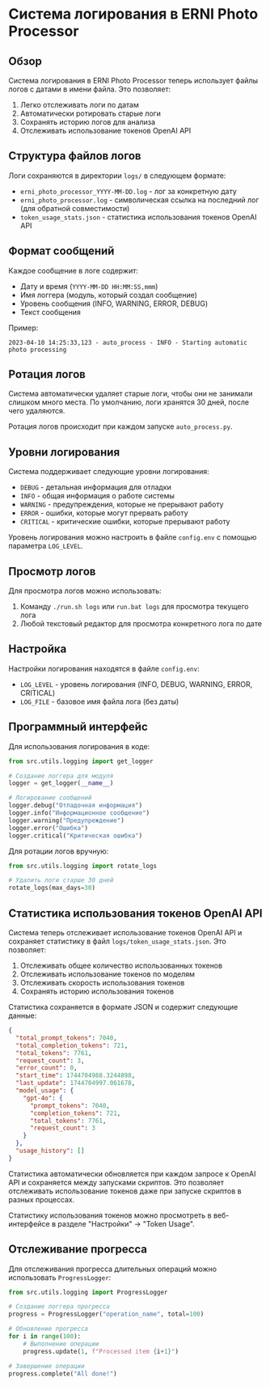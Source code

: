 # Система логирования в ERNI Photo Processor

## Обзор

Система логирования в ERNI Photo Processor теперь использует файлы логов с датами в имени файла. Это позволяет:

1. Легко отслеживать логи по датам
2. Автоматически ротировать старые логи
3. Сохранять историю логов для анализа
4. Отслеживать использование токенов OpenAI API

## Структура файлов логов

Логи сохраняются в директории `logs/` в следующем формате:

- `erni_photo_processor_YYYY-MM-DD.log` - лог за конкретную дату
- `erni_photo_processor.log` - символическая ссылка на последний лог (для обратной совместимости)
- `token_usage_stats.json` - статистика использования токенов OpenAI API

## Формат сообщений

Каждое сообщение в логе содержит:

- Дату и время (`YYYY-MM-DD HH:MM:SS,mmm`)
- Имя логгера (модуль, который создал сообщение)
- Уровень сообщения (INFO, WARNING, ERROR, DEBUG)
- Текст сообщения

Пример:
```
2023-04-10 14:25:33,123 - auto_process - INFO - Starting automatic photo processing
```

## Ротация логов

Система автоматически удаляет старые логи, чтобы они не занимали слишком много места. По умолчанию, логи хранятся 30 дней, после чего удаляются.

Ротация логов происходит при каждом запуске `auto_process.py`.

## Уровни логирования

Система поддерживает следующие уровни логирования:

- `DEBUG` - детальная информация для отладки
- `INFO` - общая информация о работе системы
- `WARNING` - предупреждения, которые не прерывают работу
- `ERROR` - ошибки, которые могут прервать работу
- `CRITICAL` - критические ошибки, которые прерывают работу

Уровень логирования можно настроить в файле `config.env` с помощью параметра `LOG_LEVEL`.

## Просмотр логов

Для просмотра логов можно использовать:

1. Команду `./run.sh logs` или `run.bat logs` для просмотра текущего лога
2. Любой текстовый редактор для просмотра конкретного лога по дате

## Настройка

Настройки логирования находятся в файле `config.env`:

- `LOG_LEVEL` - уровень логирования (INFO, DEBUG, WARNING, ERROR, CRITICAL)
- `LOG_FILE` - базовое имя файла лога (без даты)

## Программный интерфейс

Для использования логирования в коде:

```python
from src.utils.logging import get_logger

# Создание логгера для модуля
logger = get_logger(__name__)

# Логирование сообщений
logger.debug("Отладочная информация")
logger.info("Информационное сообщение")
logger.warning("Предупреждение")
logger.error("Ошибка")
logger.critical("Критическая ошибка")
```

Для ротации логов вручную:

```python
from src.utils.logging import rotate_logs

# Удалить логи старше 30 дней
rotate_logs(max_days=30)
```

## Статистика использования токенов OpenAI API

Система теперь отслеживает использование токенов OpenAI API и сохраняет статистику в файл `logs/token_usage_stats.json`. Это позволяет:

1. Отслеживать общее количество использованных токенов
2. Отслеживать использование токенов по моделям
3. Отслеживать скорость использования токенов
4. Сохранять историю использования токенов

Статистика сохраняется в формате JSON и содержит следующие данные:

```json
{
  "total_prompt_tokens": 7040,
  "total_completion_tokens": 721,
  "total_tokens": 7761,
  "request_count": 3,
  "error_count": 0,
  "start_time": 1744704988.3244898,
  "last_update": 1744704997.061678,
  "model_usage": {
    "gpt-4o": {
      "prompt_tokens": 7040,
      "completion_tokens": 721,
      "total_tokens": 7761,
      "request_count": 3
    }
  },
  "usage_history": []
}
```

Статистика автоматически обновляется при каждом запросе к OpenAI API и сохраняется между запусками скриптов. Это позволяет отслеживать использование токенов даже при запуске скриптов в разных процессах.

Статистику использования токенов можно просмотреть в веб-интерфейсе в разделе "Настройки" -> "Token Usage".

## Отслеживание прогресса

Для отслеживания прогресса длительных операций можно использовать `ProgressLogger`:

```python
from src.utils.logging import ProgressLogger

# Создание логгера прогресса
progress = ProgressLogger("operation_name", total=100)

# Обновление прогресса
for i in range(100):
    # Выполнение операции
    progress.update(1, f"Processed item {i+1}")

# Завершение операции
progress.complete("All done!")
```
